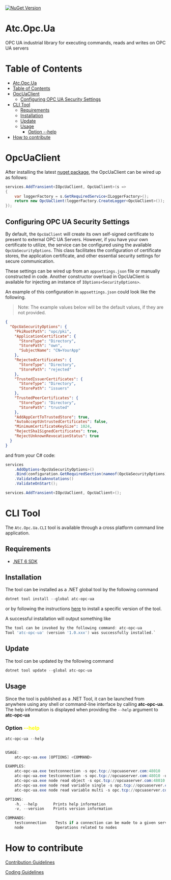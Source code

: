 [![NuGet Version](https://img.shields.io/nuget/v/atc.opc.ua.svg?logo=nuget&style=for-the-badge)](https://www.nuget.org/packages/atc.opc.ua)

# Atc.Opc.Ua

OPC UA industrial library for executing commands, reads and writes on OPC UA servers

# Table of Contents

- [Atc.Opc.Ua](#atcopcua)
- [Table of Contents](#table-of-contents)
- [OpcUaClient](#opcuaclient)
  - [Configuring OPC UA Security Settings](#configuring-opc-ua-security-settings)
- [CLI Tool](#cli-tool)
  - [Requirements](#requirements)
  - [Installation](#installation)
  - [Update](#update)
  - [Usage](#usage)
    - [Option --help](#option---help)
- [How to contribute](#how-to-contribute)

# OpcUaClient

After installing the latest [nuget package](https://www.nuget.org/packages/atc.opc.ua), the OpcUaClient can be wired up as follows:

```csharp
services.AddTransient<IOpcUaClient, OpcUaClient>(s =>
{
    var loggerFactory = s.GetRequiredService<ILoggerFactory>();
    return new OpcUaClient(loggerFactory.CreateLogger<OpcUaClient>());
});
```

## Configuring OPC UA Security Settings

By default, the `OpcUaClient` will create its own self-signed certificate to present to external OPC UA Servers. However, if you have your own certificate to utilize, the service can be configured using the available `OpcUaSecurityOptions`. This class facilitates the configuration of certificate stores, the application certificate, and other essential security settings for secure communication.

These settings can be wired up from an `appsettings.json` file or manually constructed in code. Another constructor overload in OpcUaClient is available for injecting an instance of `IOptions<SecurityOptions>`.

An example of this configuration in `appsettings.json` could look like the following.

> Note: The example values below will be the default values, if they are not provided.

```json
{
  "OpcUaSecurityOptions": {
    "PkiRootPath": "opc/pki",
    "ApplicationCertificate": {
      "StoreType": "Directory",
      "StorePath": "own",
      "SubjectName": "CN=YourApp"
    },
    "RejectedCertificates": {
      "StoreType": "Directory",
      "StorePath": "rejected"
    },
    "TrustedIssuerCertificates": {
      "StoreType": "Directory",
      "StorePath": "issuers"
    },
    "TrustedPeerCertificates": {
      "StoreType": "Directory",
      "StorePath": "trusted"
    },
    "AddAppCertToTrustedStore": true,
    "AutoAcceptUntrustedCertificates": false,
    "MinimumCertificateKeySize": 1024,
    "RejectSha1SignedCertificates": true,
    "RejectUnknownRevocationStatus": true
  }
}
```

and from your C# code:

```csharp
services
    .AddOptions<OpcUaSecurityOptions>()
    .Bind(configuration.GetRequiredSection(nameof(OpcUaSecurityOptions)))
    .ValidateDataAnnotations()
    .ValidateOnStart();

services.AddTransient<IOpcUaClient, OpcUaClient>();
```

# CLI Tool

The `Atc.Opc.Ua.CLI` tool is available through a cross platform command line application.

## Requirements

* [.NET 6 SDK](https://dotnet.microsoft.com/en-us/download/dotnet/6.0)

## Installation

The tool can be installed as a .NET global tool by the following command

```powershell
dotnet tool install --global atc-opc-ua
```

or by following the instructions [here](https://www.nuget.org/packages/atc-opc-ua/) to install a specific version of the tool.

A successful installation will output something like

```powershell
The tool can be invoked by the following command: atc-opc-ua
Tool 'atc-opc-ua' (version '1.0.xxx') was successfully installed.`
```

## Update

The tool can be updated by the following command

```powershell
dotnet tool update --global atc-opc-ua
```

## Usage

Since the tool is published as a .NET Tool, it can be launched from anywhere using any shell or command-line interface by calling **atc-opc-ua**. The help information is displayed when providing the `--help` argument to **atc-opc-ua**

### Option <span style="color:yellow">--help</span>

```powershell
atc-opc-ua --help


USAGE:
    atc-opc-ua.exe [OPTIONS] <COMMAND>

EXAMPLES:
    atc-opc-ua.exe testconnection -s opc.tcp://opcuaserver.com:48010
    atc-opc-ua.exe testconnection -s opc.tcp://opcuaserver.com:48010 -u username -p password
    atc-opc-ua.exe node read object -s opc.tcp://opcuaserver.com:48010 -n "ns=2;s=Demo.Dynamic.Scalar"
    atc-opc-ua.exe node read variable single -s opc.tcp://opcuaserver.com:48010 -n "ns=2;s=Demo.Dynamic.Scalar.Float"
    atc-opc-ua.exe node read variable multi -s opc.tcp://opcuaserver.com:48010 -n "ns=2;s=Demo.Dynamic.Scalar.Float" -n "ns=2;s=Demo.Dynamic.Scalar.Int32"

OPTIONS:
    -h, --help       Prints help information
    -v, --version    Prints version information

COMMANDS:
    testconnection    Tests if a connection can be made to a given server
    node              Operations related to nodes
```

# How to contribute

[Contribution Guidelines](https://atc-net.github.io/introduction/about-atc#how-to-contribute)

[Coding Guidelines](https://atc-net.github.io/introduction/about-atc#coding-guidelines)
